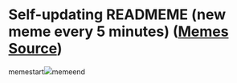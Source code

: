 # Self-updating READMEME (new meme every 5 minutes) ([Memes Source](https://bramses.notion.site/a49c1e962b7646879176ac3b327b6533?v=4d1eda54b170483cb03a40f257231764))

memestart![](https://www.notion.so/image/https%3A%2F%2Fs3-us-west-2.amazonaws.com%2Fsecure.notion-static.com%2Fdba5ef76-6386-4c86-bd79-6fd1633c06ac%2F61DC33E4-979F-4EB0-9995-7046D834C7BC.jpeg?table=block&id=9d8daf94-8042-4efe-8df9-a9c5911a0952&cache=v2)memeend
